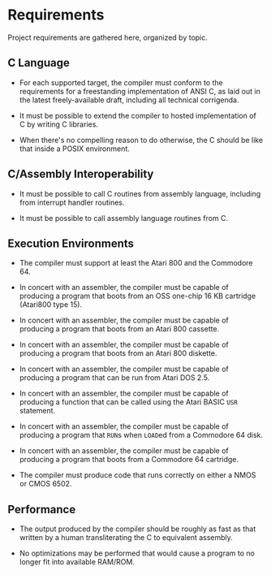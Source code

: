 # Requirements

Project requirements are gathered here, organized by topic.

## C Language

* For each supported target, the compiler must conform to the requirements for
    a freestanding implementation of ANSI C, as laid out in the latest
    freely-available draft, including all technical corrigenda.

* It must be possible to extend the compiler to hosted implementation of C by
    writing C libraries.

* When there's no compelling reason to do otherwise, the C should be like that
    inside a POSIX environment.

## C/Assembly Interoperability

* It must be possible to call C routines from assembly language, including from
    interrupt handler routines.

* It must be possible to call assembly language routines from C.

## Execution Environments

* The compiler must support at least the Atari 800 and the Commodore 64.

* In concert with an assembler, the compiler must be capable of producing a
  program that boots from an OSS one-chip 16 KB cartridge (Atari800 type 15).

* In concert with an assembler, the compiler must be capable of producing a
    program that boots from an Atari 800 cassette.

* In concert with an assembler, the compiler must be capable of producing a
    program that boots from an Atari 800 diskette.

* In concert with an assembler, the compiler must be capable of producing a
    program that can be run from Atari DOS 2.5.

* In concert with an assembler, the compiler must be capable of producing a
    function that can be called using the Atari BASIC `USR` statement.

* In concert with an assembler, the compiler must be capable of producing a
    program that `RUN`s when `LOAD`ed from a Commodore 64 disk.

* In concert with an assembler, the compiler must be capable of producing a
    program that boots from a Commodore 64 cartridge.

* The compiler must produce code that runs correctly on either a NMOS or CMOS
    6502.

## Performance

* The output produced by the compiler should be roughly as fast as that written
    by a human transliterating the C to equivalent assembly.

* No optimizations may be performed that would cause a program to no longer fit
    into available RAM/ROM.
